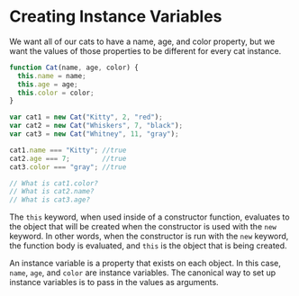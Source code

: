 # Creating Instance Variables

We want all of our cats to have a name, age, and color property, but we want the values of those properties to be different for every cat instance.

```js
function Cat(name, age, color) {
  this.name = name;
  this.age = age;
  this.color = color;
}

var cat1 = new Cat("Kitty", 2, "red");
var cat2 = new Cat("Whiskers", 7, "black");
var cat3 = new Cat("Whitney", 11, "gray");

cat1.name === "Kitty"; //true
cat2.age === 7;        //true
cat3.color === "gray"; //true

// What is cat1.color?
// What is cat2.name?
// What is cat3.age?
```

The `this` keyword, when used inside of a constructor function, evaluates to the object that will be created when the constructor is used with the `new` keyword. In other words, when the constructor is run with the `new` keyword, the function body is evaluated, and `this` is the object that is being created.

An instance variable is a property that exists on each object. In this case, `name`, `age`, and `color` are instance variables. The canonical way to set up instance variables is to pass in the values as arguments.

